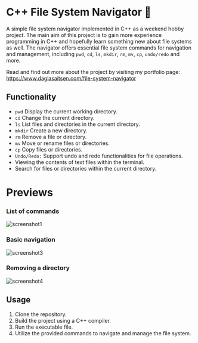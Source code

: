 # C++ File System Navigator 📂

A simple file system navigator implemented in C++ as a weekend hobby project. The main aim of this project is to gain more experience programming in C++ and hopefully learn something new about file systems as well. The navigator offers essential file system commands for navigation and management, including `pwd`, `cd`, `ls`, `mkdir`, `rm`, `mv`, `cp`, `undo/redo` and more.

Read and find out more about the project by visiting my portfolio page: https://www.daglasaitsen.com/file-system-navigator

## Functionality
- `pwd` Display the current working directory.
- `cd` Change the current directory.
- `ls` List files and directories in the current directory.
- `mkdir` Create a new directory.
- `rm` Remove a file or directory.
- `mv` Move or rename files or directories.
- `cp` Copy files or directories.
- `Undo/Redo:` Support undo and redo functionalities for file operations.
- Viewing the contents of text files within the terminal.
- Search for files or directories within the current directory.

# Previews

### List of commands
![screenshot1](https://github.com/d4gl4s/file-system-navigator/assets/91371101/2bcb2243-14b4-43b1-88e5-78ddc2619caa)

### Basic navigation
![screenshot3](https://github.com/d4gl4s/file-system-navigator/assets/91371101/f6bdcfb6-e4a8-43a8-9fd1-5fcb91f3746a)

### Removing a directory

![screenshot4](https://github.com/d4gl4s/file-system-navigator/assets/91371101/1999664f-c3c2-46d6-a341-ecaef9675cd6)


## Usage
1. Clone the repository.
2. Build the project using a C++ compiler.
3. Run the executable file.
4. Utilize the provided commands to navigate and manage the file system.
